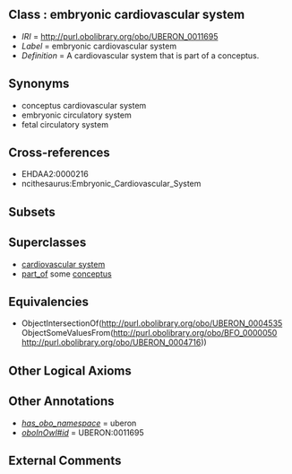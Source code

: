 
## Class : embryonic cardiovascular system

 * *IRI* = http://purl.obolibrary.org/obo/UBERON_0011695
 * *Label* = embryonic cardiovascular system
 * *Definition* = A cardiovascular system that is part of a conceptus.

## Synonyms

 * conceptus cardiovascular system
 * embryonic circulatory system
 * fetal circulatory system

## Cross-references

 * EHDAA2:0000216
 * ncithesaurus:Embryonic_Cardiovascular_System

## Subsets


## Superclasses

 * [cardiovascular system](../../UBERON/35/UBERON_0004535.md)
 * [part_of](../../BFO/50/BFO_0000050.md) some [conceptus](../../UBERON/16/UBERON_0004716.md)

## Equivalencies

 * ObjectIntersectionOf(<http://purl.obolibrary.org/obo/UBERON_0004535> ObjectSomeValuesFrom(<http://purl.obolibrary.org/obo/BFO_0000050> <http://purl.obolibrary.org/obo/UBERON_0004716>))

## Other Logical Axioms


## Other Annotations

 * *[has_obo_namespace](../../ce/oboInOwl#hasOBONamespace.md)* = uberon
 * *[oboInOwl#id](../../id/oboInOwl#id.md)* = UBERON:0011695

## External Comments

